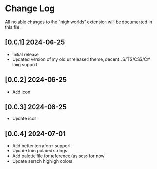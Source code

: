 # Change Log

All notable changes to the "nightworlds" extension will be documented in this file.

## [0.0.1] 2024-06-25

- Initial release
- Updated version of my old unreleased theme, decent JS/TS/CSS/C# lang support

## [0.0.2] 2024-06-25

- Add icon

## [0.0.3] 2024-06-25

- Update icon

## [0.0.4] 2024-07-01

- Add better terraform support
- Update interpolated strings
- Add palette file for reference (as scss for now)
- Update serach highligh colors
